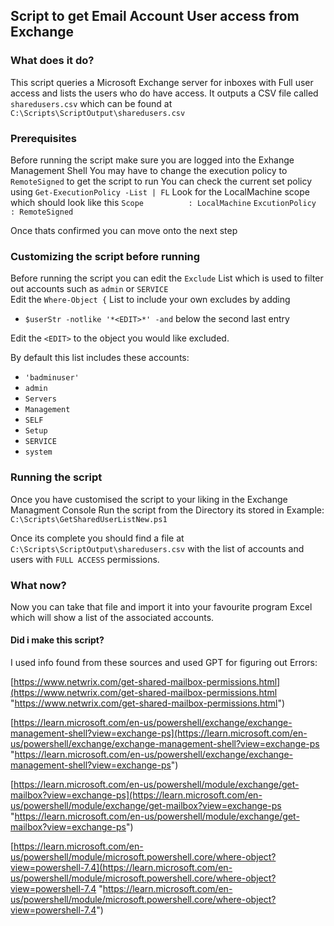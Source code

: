 ## Script to get Email Account User access from Exchange

### What does it do?
This script queries a Microsoft Exchange server for inboxes with Full user access and lists the users who do have access.
It outputs a CSV file called `sharedusers.csv` which can be found at `C:\Scripts\ScriptOutput\sharedusers.csv`


### Prerequisites
Before running the script make sure you are logged into the Exhange Management Shell
You may have to change the execution policy to `RemoteSigned` to get the script to run
You can check the current set policy using `Get-ExecutionPolicy -List | FL`
Look for the LocalMachine scope which should look like this
`Scope			: LocalMachine`
`ExcutionPolicy  : RemoteSigned`


Once thats confirmed you can move onto the next step

### Customizing the script before running
Before running the script you can edit the `Exclude` List which is used to filter out accounts such as `admin` or `SERVICE` 	
Edit the `Where-Object {` List to include your own excludes by adding 
- `$userStr -notlike '*<EDIT>*' -and` below the second last entry

Edit the `<EDIT>` to the object you would like excluded.

By default this list includes these accounts:

 - `'badminuser'`
 -  `admin`
 -  `Servers` 
 -  `Management` 
  - `SELF` 
  - `Setup`
  - `SERVICE` 
  - `system`

### Running the script
Once you have customised the script to your liking in the Exchange Managment Console Run the script from the Directory its stored in
Example:` C:\Scripts\GetSharedUserListNew.ps1`

Once its complete you should find a file at `C:\Scripts\ScriptOutput\sharedusers.csv` with the list of accounts and users with `FULL ACCESS` permissions.

### What now?
Now you can take that file and import it into your favourite program Excel which will show a list of the associated accounts.


#### Did i make this script?
I used info found from these sources and used GPT for figuring out Errors:

[https://www.netwrix.com/get-shared-mailbox-permissions.html](https://www.netwrix.com/get-shared-mailbox-permissions.html "https://www.netwrix.com/get-shared-mailbox-permissions.html")

[https://learn.microsoft.com/en-us/powershell/exchange/exchange-management-shell?view=exchange-ps](https://learn.microsoft.com/en-us/powershell/exchange/exchange-management-shell?view=exchange-ps "https://learn.microsoft.com/en-us/powershell/exchange/exchange-management-shell?view=exchange-ps")

[https://learn.microsoft.com/en-us/powershell/module/exchange/get-mailbox?view=exchange-ps](https://learn.microsoft.com/en-us/powershell/module/exchange/get-mailbox?view=exchange-ps "https://learn.microsoft.com/en-us/powershell/module/exchange/get-mailbox?view=exchange-ps")

[https://learn.microsoft.com/en-us/powershell/module/microsoft.powershell.core/where-object?view=powershell-7.4](https://learn.microsoft.com/en-us/powershell/module/microsoft.powershell.core/where-object?view=powershell-7.4 "https://learn.microsoft.com/en-us/powershell/module/microsoft.powershell.core/where-object?view=powershell-7.4")
